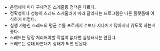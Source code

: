 - 운영체제 마다 구체적인 스케줄링 정책은 다르다.
- 정확성이나 성능이 스레드 스케줄러에 따라 달라지는 프로그램은 다른 플랫폼에 이식하기 어렵다.
- 실행 가능한 스레드의 평균 수를 프로세서 수보다 지나치게 많아지지 않도록 하는게 좋다.
- 스레드는 당장 처리해야할 작업이 없다면 실행돼서는 안된다.
- 스레드는 절대 바쁜대기 상태가 되면 안된다.
